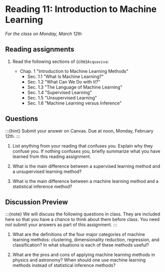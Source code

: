 # Reading 11: Introduction to Machine Learning

*For the class on Monday, March 12th*

## Reading assignments

1. Read the following sections of {cite}`Acquaviva`:

   - Chap. 1 "Introduction to Machine Learning Methods"
      - Sec. 1.1 "What Is Machine Learning?"
      - Sec. 1.2 "What Can We Do with It?"
      - Sec. 1.3 "The Language of Machine Learning"
      - Sec. 1.4 "Supervised Learning"
      - Sec. 1.5 "Unsupervised Learning"
      - Sec. 1.6 "Machine Learning versus Inference"

## Questions

:::{hint}
Submit your answer on Canvas. Due at noon, Monday, February 12th.
:::

1. List anything from your reading that confuses you. Explain why they confuse you.
   If nothing confuses you, briefly summarize what you have learned from this reading assignment.

2. What is the main difference between a supervised learning method and a unsupervised learning method?

3. What is the main difference between a machine learning method and a statistical inference method?


## Discussion Preview

:::{note}
We will discuss the following questions in class. They are included here so that you have a chance to think about them before class.
You need _not_ submit your answers as part of this assignment.
:::

1. What are the definitions of the four major categories of machine learning methdos: clustering, dimensionality reduction, regression, and classification?
   In what situations is each of these methods useful?

2. What are the pros and cons of applying machine learning methods in physics and astronomy?
   When should one use machine learning methods instead of statistical inference methods?
